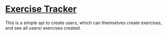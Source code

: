 # [Exercise Tracker](https://www.freecodecamp.org/learn/apis-and-microservices/apis-and-microservices-projects/exercise-tracker)

This is a simple api to create users, which can themselves create exercises, and see all users/ exercises created. 
